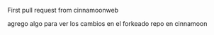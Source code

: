 First pull request from cinnamoonweb

agrego algo para ver los cambios en el forkeado repo en cinnamoon